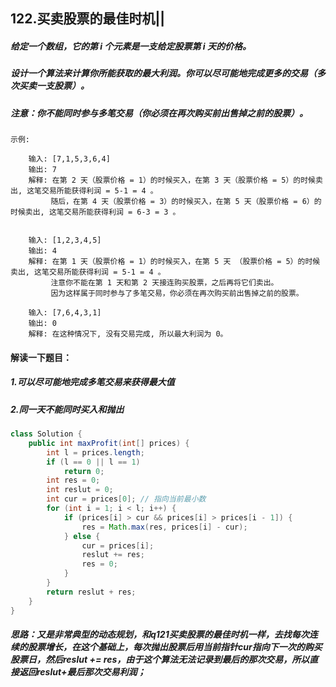 ## 122.买卖股票的最佳时机||

##### 给定一个数组，它的第 *i* 个元素是一支给定股票第 *i* 天的价格。

##### 设计一个算法来计算你所能获取的最大利润。你可以尽可能地完成更多的交易（多次买卖一支股票）。

##### 注意：你不能同时参与多笔交易（你必须在再次购买前出售掉之前的股票）。

```
示例:

    输入: [7,1,5,3,6,4]
    输出: 7
    解释: 在第 2 天（股票价格 = 1）的时候买入，在第 3 天（股票价格 = 5）的时候卖出, 这笔交易所能获得利润 = 5-1 = 4 。
         随后，在第 4 天（股票价格 = 3）的时候买入，在第 5 天（股票价格 = 6）的时候卖出, 这笔交易所能获得利润 = 6-3 = 3 。

         
    输入: [1,2,3,4,5]
    输出: 4
    解释: 在第 1 天（股票价格 = 1）的时候买入，在第 5 天 （股票价格 = 5）的时候卖出, 这笔交易所能获得利润 = 5-1 = 4 。
         注意你不能在第 1 天和第 2 天接连购买股票，之后再将它们卖出。
         因为这样属于同时参与了多笔交易，你必须在再次购买前出售掉之前的股票。
         
    输入: [7,6,4,3,1]
    输出: 0
    解释: 在这种情况下, 没有交易完成, 所以最大利润为 0。
```

#### 解读一下题目：

##### 1.可以尽可能地完成多笔交易来获得最大值

##### 2.同一天不能同时买入和抛出

```java
class Solution {
    public int maxProfit(int[] prices) {
        int l = prices.length;
		if (l == 0 || l == 1)
			return 0;
		int res = 0;
		int reslut = 0;
		int cur = prices[0]; // 指向当前最小数
		for (int i = 1; i < l; i++) {
			if (prices[i] > cur && prices[i] > prices[i - 1]) {
				res = Math.max(res, prices[i] - cur);
			} else {
				cur = prices[i];
				reslut += res;
				res = 0;
			}
		}
		return reslut + res;
    }
}
```

##### 思路：又是非常典型的动态规划，和q121买卖股票的最佳时机一样，去找每次连续的股票增长，在这个基础上，每次抛出股票后用当前指针cur指向下一次的购买股票日，然后reslut += res，由于这个算法无法记录到最后的那次交易，所以直接返回reslut+最后那次交易利润；

